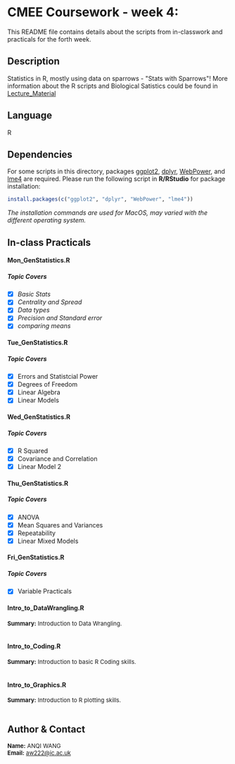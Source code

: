 # CMEE Coursework - week 4:

This README file contains details about the scripts from in-classwork and practicals for the forth week.

## Description
Statistics in R, mostly using data on sparrows - "Stats with Sparrows"! More information about the R scripts and Biological Satistics could be found in [Lecture_Material](https://github.com/AnqiW222/CMEECourseWork/tree/main/week4/Lecture_Material)
## Language

R

## Dependencies
For some scripts in this directory, packages [ggplot2](https://cran.r-project.org/web/packages/ggplot2/index.html), [dplyr](https://cran.r-project.org/web/packages/dplyr/), [WebPower](https://cran.r-project.org/web/packages/WebPower/index.html), and [lme4](https://cran.r-project.org/web/packages/lme4/index.html) are required. 
Please run the following script in **R/RStudio** for package installation: 
```R
install.packages(c("ggplot2", "dplyr", "WebPower", "lme4"))
```

_The installation commands are used for MacOS, may varied with the different operating system._

## In-class Practicals 

#### Mon_GenStatistics.R 
##### Topic Covers
- [x] *Basic Stats* 
- [x] *Centrality and Spread* 
- [x] *Data types*
- [x] *Precision and Standard error*
- [x] *comparing means*

#### Tue_GenStatistics.R
##### Topic Covers
- [x] Errors and Statistcial Power
- [x] Degrees of Freedom
- [x] Linear Algebra
- [x] Linear Models

#### Wed_GenStatistics.R 
##### Topic Covers
- [x] R Squared
- [x] Covariance and Correlation
- [x] Linear Model 2

#### Thu_GenStatistics.R 
##### Topic Covers
- [x] ANOVA
- [x] Mean Squares and Variances
- [x] Repeatability
- [x] Linear Mixed Models

#### Fri_GenStatistics.R 
##### Topic Covers
- [x] Variable Practicals

#### Intro_to_DataWrangling.R
<font size=2>**Summary:** Introduction to Data Wrangling. <br /><br /></font>

#### Intro_to_Coding.R
<font size=2>**Summary:** Introduction to basic R Coding skills. <br /><br /></font>

#### Intro_to_Graphics.R
<font size=2>**Summary:** Introduction to R plotting skills. <br /><br /></font>


## Author & Contact

<font size=2>**Name:** ANQI WANG<br />
**Email:** aw222@ic.ac.uk</font>
